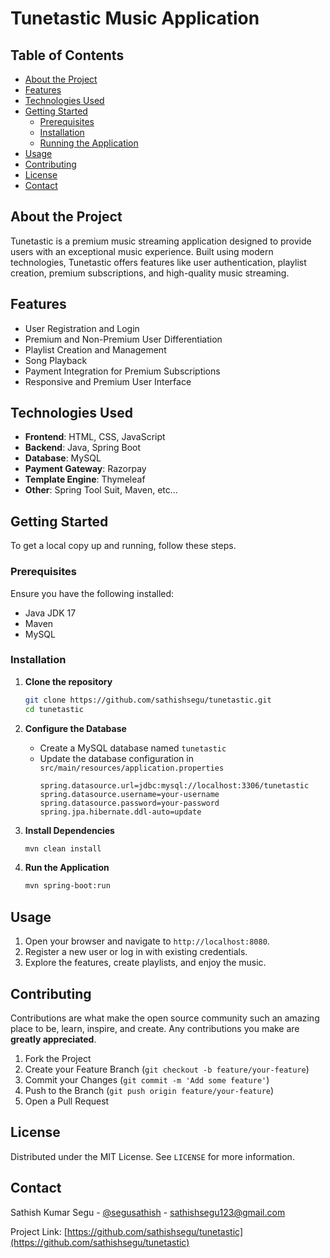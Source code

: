 # Tunetastic Music Application

## Table of Contents

- [About the Project](#about-the-project)
- [Features](#features)
- [Technologies Used](#technologies-used)
- [Getting Started](#getting-started)
  - [Prerequisites](#prerequisites)
  - [Installation](#installation)
  - [Running the Application](#running-the-application)
- [Usage](#usage)
- [Contributing](#contributing)
- [License](#license)
- [Contact](#contact)

## About the Project

Tunetastic is a premium music streaming application designed to provide users with an exceptional music experience. Built using modern technologies, Tunetastic offers features like user authentication, playlist creation, premium subscriptions, and high-quality music streaming.

## Features

- User Registration and Login
- Premium and Non-Premium User Differentiation
- Playlist Creation and Management
- Song Playback
- Payment Integration for Premium Subscriptions
- Responsive and Premium User Interface

## Technologies Used

- **Frontend**: HTML, CSS, JavaScript
- **Backend**: Java, Spring Boot
- **Database**: MySQL
- **Payment Gateway**: Razorpay
- **Template Engine**: Thymeleaf
- **Other**: Spring Tool Suit, Maven, etc...

## Getting Started

To get a local copy up and running, follow these steps.

### Prerequisites

Ensure you have the following installed:

- Java JDK 17
- Maven
- MySQL

### Installation

1. **Clone the repository**
    ```sh
    git clone https://github.com/sathishsegu/tunetastic.git
    cd tunetastic
    ```

2. **Configure the Database**
    - Create a MySQL database named `tunetastic`
    - Update the database configuration in `src/main/resources/application.properties`
      ```properties
      spring.datasource.url=jdbc:mysql://localhost:3306/tunetastic
      spring.datasource.username=your-username
      spring.datasource.password=your-password
      spring.jpa.hibernate.ddl-auto=update
      ```

3. **Install Dependencies**
    ```sh
    mvn clean install
    ```

4. **Run the Application**
    ```sh
    mvn spring-boot:run
    ```

## Usage

1. Open your browser and navigate to `http://localhost:8080`.
2. Register a new user or log in with existing credentials.
3. Explore the features, create playlists, and enjoy the music.

## Contributing

Contributions are what make the open source community such an amazing place to be, learn, inspire, and create. Any contributions you make are **greatly appreciated**.

1. Fork the Project
2. Create your Feature Branch (`git checkout -b feature/your-feature`)
3. Commit your Changes (`git commit -m 'Add some feature'`)
4. Push to the Branch (`git push origin feature/your-feature`)
5. Open a Pull Request

## License

Distributed under the MIT License. See `LICENSE` for more information.

## Contact

Sathish Kumar Segu - [@segusathish](https://x.com/segusathish) - sathishsegu123@gmail.com

Project Link: [https://github.com/sathishsegu/tunetastic](https://github.com/sathishsegu/tunetastic)
